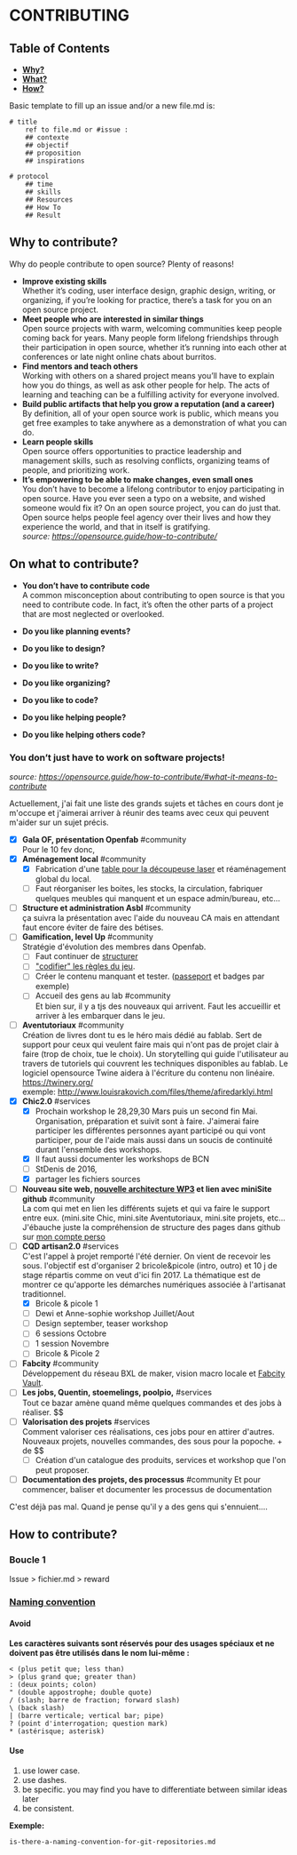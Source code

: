 # CONTRIBUTING

## Table of Contents
- [**Why?**](https://github.com/openfab-lab/openfab/blob/master/CONTRIBUTING.md#why-to-contribute)
- [**What?**](https://github.com/openfab-lab/openfab/blob/master/CONTRIBUTING.md#on-what-to-contribute)
- [**How?**](https://github.com/openfab-lab/openfab/blob/master/CONTRIBUTING.md#how-to-contribute)

Basic template to fill up an issue and/or a new file.md is:
```
# title
	ref to file.md or #issue :
	## contexte
	## objectif
	## proposition
	## inspirations
```
```	
# protocol
	## time 
	## skills
	## Resources
	## How To
	## Result
```


## Why to contribute?
Why do people contribute to open source? Plenty of reasons!   
- **Improve existing skills**   
Whether it’s coding, user interface design, graphic design, writing, or organizing, if you’re looking for practice, there’s a task for you on an open source project.
- **Meet people who are interested in similar things**  
Open source projects with warm, welcoming communities keep people coming back for years. Many people form lifelong friendships through their participation in open source, whether it’s running into each other at conferences or late night online chats about burritos.
- **Find mentors and teach others**	  
Working with others on a shared project means you’ll have to explain how you do things, as well as ask other people for help. The acts of learning and teaching can be a fulfilling activity for everyone involved.
- **Build public artifacts that help you grow a reputation (and a career)**  
By definition, all of your open source work is public, which means you get free examples to take anywhere as a demonstration of what you can do.
- **Learn people skills**  
Open source offers opportunities to practice leadership and management skills, such as resolving conflicts, organizing teams of people, and prioritizing work.
- **It’s empowering to be able to make changes, even small ones**  
You don’t have to become a lifelong contributor to enjoy participating in open source. Have you ever seen a typo on a website, and wished someone would fix it? On an open source project, you can do just that. Open source helps people feel agency over their lives and how they experience the world, and that in itself is gratifying.  
*source: https://opensource.guide/how-to-contribute/*

## On what to contribute? 
- **You don’t have to contribute code**  
A common misconception about contributing to open source is that you need to contribute code. In fact, it’s often the other parts of a project that are most neglected or overlooked. 
 
- **Do you like planning events?**  
- **Do you like to design?**  
- **Do you like to write?**
- **Do you like organizing?**
- **Do you like to code?**
- **Do you like helping people?**
- **Do you like helping others code?**
### You don’t just have to work on software projects!
*source: https://opensource.guide/how-to-contribute/#what-it-means-to-contribute*

Actuellement, j'ai fait une liste des grands sujets et tâches en cours dont je m'occupe et j'aimerai arriver à réunir des teams avec ceux qui peuvent m'aider sur un sujet précis.

- [x] **Gala OF, présentation Openfab** #community   
    Pour le 10 fev donc,   
- [x] **Aménagement local** #community   
    - [x] Fabrication d'une [table pour la découpeuse laser](https://github.com/openfab-lab/LasersaurBench) et réaménagement global du local. 
	- [ ] Faut réorganiser les boites, les stocks, la circulation, fabriquer quelques meubles qui manquent et un espace admin/bureau, etc...
- [ ] **Structure et administration Asbl** #community  
    ça suivra la présentation avec l'aide du nouveau CA mais en attendant faut encore éviter de faire des bétises.
- [ ] **Gamification, level Up** #community  
    Stratégie d'évolution des membres dans Openfab. 
	- [ ] Faut continuer de [structurer](https://github.com/openfab-lab/openfab/blob/master/Levelup.md) 
	- [ ] ["codifier" les règles du jeu](https://github.com/openfab-lab/openfab/blob/master/RTFM.OF.md). 
	- [ ] Créer le contenu manquant et tester. ([passeport](https://github.com/openfab-lab/passeportMaker) et badges par exemple)
	- [ ] Accueil des gens au lab #community  
    Et bien sur, il y a tjs des nouveaux qui arrivent. Faut les accueillir et arriver à les embarquer dans le jeu.
- [ ] **Aventutoriaux** #community  
    Création de livres dont tu es le héro mais dédié au fablab. Sert de support pour ceux qui veulent faire mais qui n'ont pas de projet clair à faire (trop de choix, tue le choix). Un storytelling qui guide l'utilisateur au travers de tutoriels qui couvrent les techniques disponibles au fablab.  Le logiciel opensource Twine aidera à l'écriture du contenu non linéaire.   https://twinery.org/  
    exemple: http://www.louisrakovich.com/files/theme/afiredarklyi.html
- [X] **Chic2.0** #services  
	- [x] Prochain workshop le 28,29,30 Mars puis un second fin Mai. Organisation, préparation et suivit sont à faire. J'aimerai faire participer les différentes personnes ayant participé ou qui vont participer, pour de l'aide mais aussi dans un soucis de continuité durant l'ensemble des workshops.  
	- [x] Il faut aussi documenter les workshops de BCN  
	- [ ] StDenis de 2016, 
	- [x] partager les fichiers sources  
- [ ] **Nouveau site web, [nouvelle architecture WP3](https://github.com/openfab-lab/openfab/blob/master/img/Architecture%20web%20OF.jpg) et lien avec miniSite github** #community  
    La com qui met en lien les différents sujets et qui va faire le support entre eux. (mini.site Chic, mini.site Aventutoriaux, mini.site projets, etc...  
    J'ébauche juste la compréhension de structure des pages dans github sur [mon compte perso](https://nicolasdb.github.io/)
- [ ] **CQD artisan2.0** #services  
    C'est l'appel à projet remporté l'été dernier. On vient de recevoir les sous. l'objectif est d'organiser 2 bricole&picole (intro, outro) et 10 j de stage répartis comme on veut d'ici fin 2017. La thématique est de montrer ce qu'apporte les démarches numériques associée à l'artisanat traditionnel.
	- [x] Bricole & picole 1
	- [ ] Dewi et Anne-sophie workshop Juillet/Aout
	- [ ] Design september, teaser workshop
	- [ ] 6 sessions Octobre
	- [ ] 1 session Novembre
	- [ ] Bricole & Picole 2
- [ ] **Fabcity** #community  
    Développement du réseau BXL de maker, vision macro locale et [Fabcity Vault](https://medium.com/@yannickschanden/fab-city-vault-from-mutualisation-of-resources-to-sharing-the-outcome-5d6ae0a5b5b6#.t7vv3lmuz).
- [ ] **Les jobs, Quentin, stoemelings, poolpio,** #services  
    Tout ce bazar amène quand même quelques commandes et des jobs à réaliser. $$
- [ ] **Valorisation des projets** #services  
    Comment valoriser ces réalisations, ces jobs pour en attirer d'autres. Nouveaux projets, nouvelles commandes, des sous pour la popoche. + de $$
	- [ ] Création d'un catalogue des produits, services et workshop que l'on peut proposer.
- [ ] **Documentation des projets, des processus** #community
    Et pour commencer, baliser et documenter les processus de documentation

C'est déjà pas mal. Quand je pense qu'il y a des gens qui s'ennuient....

## How to contribute?
### Boucle 1
Issue > fichier.md > reward  

### [Naming convention](/xx-ressource/naming-convention.md)
#### Avoid
**Les caractères suivants sont réservés pour des usages spéciaux et ne doivent pas être utilisés dans le nom lui-même :**

    < (plus petit que; less than)
    > (plus grand que; greater than)
    : (deux points; colon)
    " (double appostrophe; double quote)
    / (slash; barre de fraction; forward slash)
    \ (back slash)
    | (barre verticale; vertical bar; pipe)
    ? (point d'interrogation; question mark)
    * (astérisque; asterisk)
#### Use
1. use lower case.
2. use dashes.
3. be specific. you may find you have to differentiate between similar ideas later
4. be consistent.

**Exemple:**

    is-there-a-naming-convention-for-git-repositories.md
